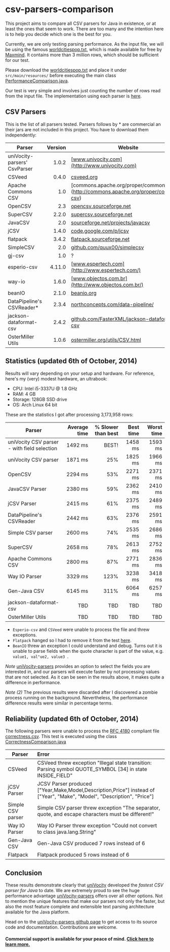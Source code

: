 # csv-parsers-comparison

This project aims to compare all CSV parsers for Java in existence, or at least the ones that seem to work. There are too many and the intention here is to help you decide which one is the best for you.

Currently, we are only testing parsing performance. As the input file, we will be using the famous [worldcitiespop.txt](http://www.maxmind.com/download/worldcities/worldcitiespop.txt.gz), which is made available for free by [Maxmind](http://www.maxmind.com). It contains more than 3 million rows, which should be sufficient for our test.

Please download the [worldcitiespop.txt](http://www.maxmind.com/download/worldcities/worldcitiespop.txt.gz) and place it under `src/main/resources/` before executing the main class [PerformanceComparison.java](./src/main/java/com/univocity/articles/csvcomparison/PerformanceComparison.java).

Our test is very simple and involves just counting the number of rows read from the input file. The implementation using each parser is [here](./src/main/java/com/univocity/articles/csvcomparison/parser). 

## CSV Parsers

This is the list of all parsers tested. Parsers follows by * are commercial an their jars are not included in this project. You have to download them independently:

| Parser                       |   Version | Website                                                                                            |
|------------------------------|----------:|----------------------------------------------------------------------------------------------------|
| uniVocity-parsers' CsvParser |     1.0.2 | [www.univocity.com](http://www.univocity.com)                                                      |
| CSVeed                       |     0.4.0 | [csveed.org](http://csveed.org)                                                                    |
| Apache Commons CSV           |       1.0 | [commons.apache.org/proper/commons-csv] (http://commons.apache.org/proper/commons-csv)             |
| OpenCSV                      |       2.3 | [opencsv.sourceforge.net](http://opencsv.sourceforge.net/)                                         |
| SuperCSV                     |     2.2.0 | [supercsv.sourceforge.net](http://supercsv.sourceforge.net/)                                       |
| JavaCSV                      |       2.0 | [sourceforge.net/projects/javacsv](http://sourceforge.net/projects/javacsv)                        |
| jCSV                         |     1.4.0 | [code.google.com/p/jcsv](https://code.google.com/p/jcsv/)                                          |
| flatpack                     |     3.4.2 | [flatpack.sourceforge.net](http://flatpack.sourceforge.net/)                                       |
| SimpleCSV                    |       2.0 | [github.com/quux00/simplecsv](https://github.com/quux00/simplecsv)                                 |
| gj-csv                       |       1.0 | ?                                                                                                  |
| esperio-csv                  |    4.11.0 | [www.espertech.com](http://www.espertech.com/)                                                     |
| way-io                       |     1.6.0 | [www.objectos.com.br](http://www.objectos.com.br/)                                                 |
| beanIO                       |     2.1.0 | [beanio.org](http://beanio.org/)                                                                   |
| DataPipeline's CSVReader*    |     2.3.4 | [northconcepts.com/data-pipeline/](http://northconcepts.com/data-pipeline/)                        |
| jackson-dataformat-csv       |     2.4.2 | [github.com/FasterXML/jackson-dataformat-csv](http://github.com/FasterXML/jackson-dataformat-csv)  |
| OsterMiller Utils            |     1.0.6 | [ostermiller.org/utils/CSV.html](http://ostermiller.org/utils/CSV.html)                            |



## Statistics (updated 6th of October, 2014)

Results will vary depending on your setup and hardware. For reference, here's my (very) modest hardware, an ultrabook: 

 * CPU: Intel i5-3337U @ 1.8 GHz
 * RAM: 4 GB
 * Storage: 128GB SSD drive
 * OS: Arch Linux 64 bit 

These are the statistics I got after processing 3,173,958 rows:

| Parser                                     | Average time       | % Slower than best | Best time | Worst time |
|--------------------------------------------|-------------------:|-------------------:|----------:|-----------:|
|uniVocity CSV parser - with field selection |  1492 ms           | BEST!              | 1458 ms   | 1593 ms    |
|uniVocity CSV parser                        |  1871 ms           | 25%                | 1825 ms   | 1966 ms    |
|OpenCSV                                     |  2294 ms           | 53%                | 2271 ms   | 2371 ms    |
|JavaCSV Parser                              |  2380 ms           | 59%                | 2362 ms   | 2410 ms    |
|jCSV Parser                                 |  2415 ms           | 61%                | 2375 ms   | 2489 ms    |
|DataPipeline's CSVReader					 |	2442 ms  		  |	63%				   | 2376 ms   | 2591 ms	|
|Simple CSV parser                           |  2600 ms           | 74%                | 2535 ms   | 2686 ms    |
|SuperCSV                                    |  2658 ms           | 78%                | 2613 ms   | 2752 ms    |
|Apache Commons CSV                          |  2800 ms           | 87%                | 2771 ms   | 2836 ms    |
|Way IO Parser                               |  3329 ms           | 123%               | 3238 ms   | 3418 ms    |
|Gen-Java CSV                                |  6145 ms           | 311%               | 6064 ms   | 6257 ms    |
|jackson-dataformat-csv                      |  TBD               | TBD                | TBD       | TBD        |
|OsterMiller Utils                           |  TBD               | TBD                | TBD       | TBD        |

 * `Esperio-csv` and `CSVeed` were unable to process the file and threw exceptions.
 * `Flatpack` hanged so I had to remove it from the test [here](./src/main/java/com/univocity/articles/csvcomparison/parser/Parsers.java).
 * `BeanIO` threw an exception I could understand and debug. Turns out it is unable to parse fields when the quote character is part of the value, e.g. `value1, val"ue2, value3 `. 

*Note* [uniVocity-parsers](http://github.com/uniVocity/univocity-parsers/) provides an option to select the fields you are interested in, and our parsers will execute faster by not processing values that are not selected. As it can be seen in the results above, it makes quite a difference in performance.

*Note (2)* The previous results were discarded after I discovered a zombie process running on the background. Nevertheless, the performance difference results were similar in percentage terms.

## Reliability (updated 6th of October, 2014)

The following parsers were unable to process the [RFC 4180](https://www.rfc-editor.org/rfc/rfc4180.txt) compliant file [correctness.csv](./src/main/resources/correctness.csv). This test is executed using the class [CorrectnessComparison.java](./src/main/java/com/univocity/articles/csvcomparison/CorrectnessComparison.java)

| Parser                                     | Error |
|--------------------------------------------|:------|
|CSVeed										 | CSVeed threw exception "Illegal state transition: Parsing symbol QUOTE_SYMBOL [34] in state INSIDE_FIELD" |
|jCSV Parser                                 | JCSV Parser produced ["Year,Make,Model,Description,Price"] instead of ["Year", "Make", "Model", "Description", "Price"] |
|Simple CSV parser                           | Simple CSV parser threw exception "The separator, quote, and escape characters must be different!" |
|Way IO Parser                               | Way IO Parser threw exception "Could not convert  to class java.lang.String" |
|Gen-Java CSV                                | Gen-Java CSV produced 7 rows instead of 6 |
|Flatpack									 | Flatpack produced 5 rows instead of 6 |

## Conclusion

These results demonstrate clearly that [uniVocity](http://www.univocity.com) developed the *fastest CSV parser for Java* to date. We are extremely proud to see the huge performance advantage [uniVocity-parsers](http://www.univocity.com/pages/about-parsers) offers over all other options. Not to mention the unique features that make our parsers not only the faster, but also the most feature complete and extensible text parsing architecture available for the Java platform.

Head on to the [uniVocity-parsers github page](http://github.com/uniVocity/univocity-parsers/) to get access to its source code and documentation. Contributions are welcome. 

#### Commercial support is available for your peace of mind. [Click here to learn more.](http://www.univocity.com/products/parsers-support)
